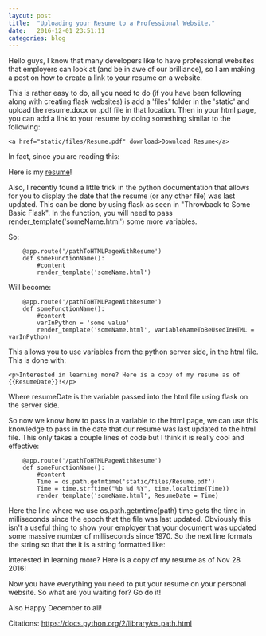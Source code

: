```yaml
---
layout: post
title:  "Uploading your Resume to a Professional Website."
date:   2016-12-01 23:51:11
categories: blog
---
```


Hello guys, I know that many developers like to have professional websites that employers can look at (and be in awe of our brilliance), so I am making a post on how to create a link to your resume on a website.

This is rather easy to do, all you need to do (if you have been following along with creating flask websites) is add a 'files' folder in the 'static' and upload the resume.docx or .pdf file in that location. Then in your html page, you can add a link to your resume by doing something similar to the following:

```   
<a href="static/files/Resume.pdf" download>Download Resume</a>
```

In fact, since you are reading this: 

Here is my <a href="/static/files/Resume.pdf" download>resume</a>!

Also, I recently found a little trick in the python documentation that allows for you to display the date that the resume (or any other file) was last updated. This can be done by using flask as seen in "Throwback to Some Basic Flask". In the function, you will need to pass render_template('someName.html') some more variables.

So:

```
    @app.route('/pathToHTMLPageWithResume')
    def someFunctionName():
        #content
        render_template('someName.html')
```

Will become:

```
    @app.route('/pathToHTMLPageWithResume')
    def someFunctionName():
        #content
        varInPython = 'some value'
        render_template('someName.html', variableNameToBeUsedInHTML = varInPython)
```

This allows you to use variables from the python server side, in the html file. This is done with:

```
<p>Interested in learning more? Here is a copy of my resume as of {{ResumeDate}}!</p>
```

Where resumeDate is the variable passed into the html file using flask on the server side.

So now we know how to pass in a variable to the html page, we can use this knowledge to pass in the date that our resume was last updated to the html file. This only takes a couple lines of code but I think it is really cool and effective:

```
    @app.route('/pathToHTMLPageWithResume')
    def someFunctionName():
        #content
        Time = os.path.getmtime('static/files/Resume.pdf')
        Time = time.strftime("%b %d %Y", time.localtime(Time))
        render_template('someName.html', ResumeDate = Time)
```

Here the line where we use os.path.getmtime(path) time gets the time in milliseconds since the epoch that the file was last updated. Obviously this isn't a useful thing to show your employer that your document was updated some massive number of milliseconds since 1970. So the next line formats the string so that the it is a string formatted like:

Interested in learning more? Here is a copy of my resume as of Nov 28 2016!

Now you have everything you need to put your resume on your personal website. So what are you waiting for? Go do it!

Also Happy December to all!

Citations:
<a href='https://docs.python.org/2/library/os.path.html'>https://docs.python.org/2/library/os.path.html</a>


